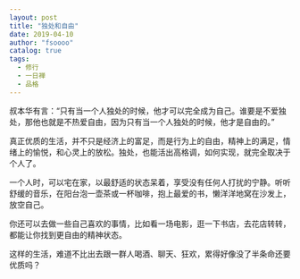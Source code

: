 ```yaml
---
layout: post
title: "独处和自由"
date: 2019-04-10 
author: "fsoooo"
catalog: true
tags:
  - 修行
  - 一日禅
  - 品格
---
```

叔本华有言：“只有当一个人独处的时候，他才可以完全成为自己。谁要是不爱独处，那他也就是不热爱自由，因为只有当一个人独处的时候，他才是自由的。”

 

真正优质的生活，并不只是经济上的富足，而是行为上的自由，精神上的满足，情绪上的愉悦，和心灵上的放松。独处，也能活出高格调，如何实现，就完全取决于个人了。

 

一个人时，可以宅在家，以最舒适的状态呆着，享受没有任何人打扰的宁静。听听舒缓的音乐，在阳台泡一壶茶或一杯咖啡，抱上最爱的书，懒洋洋地窝在沙发上，放空自己。

 

你还可以去做一些自己喜欢的事情，比如看一场电影，逛一下书店，去花店转转，都能让你找到更自由的精神状态。

 

这样的生活，难道不比出去跟一群人喝酒、聊天、狂欢，累得好像没了半条命还要优质吗？
